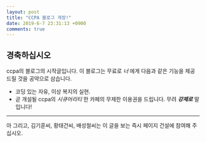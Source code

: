 ```yaml
---
layout: post
title: "CCPA 블로그 개장!"
date: 2019-6-7 23:31:13 +0900
comments: true
---
```


경축하십시오
------------------

ccpa의 블로그의 시작글입니다. 이 블로그는 무료로 *너* 에게 다음과 같은 기능을 제공드릴 것을 공약으로 삼습니다.
* 코딩 있는 자유, 이상 복지의 실현.
* 곧 개설될 ccpa의 *시큐어리티* 한 카페의 무제한 이용권을 드립니다. 무려 ***강제로*** 말입니다!

---
아 그리고, 김기훈씨, 황태건씨, 배성철씨는 이 글을 보는 즉시 페이지 건설에 참여해 주십시오.
